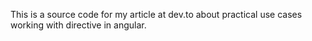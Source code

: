 This is a source code for my article at dev.to about practical use cases working with directive in angular.
